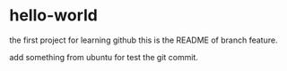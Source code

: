 # hello-world
the first project for learning github
this is the README of branch feature.

add something from ubuntu for test the git commit.

